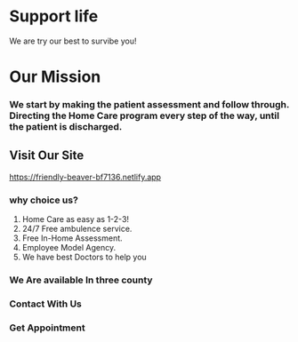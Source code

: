 # Support life

We are try our best to survibe you!

# Our Mission
### We start by making the patient assessment and follow through. Directing the Home Care program every step of the way, until the patient is discharged.

## Visit Our Site
https://friendly-beaver-bf7136.netlify.app



### why choice us?
1. Home Care as easy as 1-2-3!
2. 24/7 Free ambulence service.
3. Free In-Home Assessment.
4. Employee Model Agency.
5. We have best Doctors to help you


### We Are available In three county 
### Contact With Us
### Get Appointment
